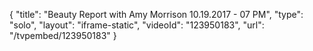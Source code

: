 {
    "title": "Beauty Report with Amy Morrison 10.19.2017 - 07 PM",
    "type": "solo",
    "layout": "iframe-static",
    "videoId": "123950183",
    "url": "\/tvpembed\/123950183"
}